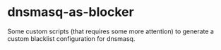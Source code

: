 # dnsmasq-as-blocker
Some custom scripts (that requires some more attention) to generate a custom blacklist configuration for dnsmasq.
